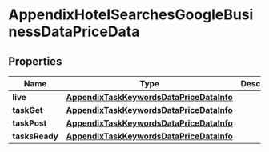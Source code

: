 

# AppendixHotelSearchesGoogleBusinessDataPriceData


## Properties

| Name | Type | Description | Notes |
|------------ | ------------- | ------------- | -------------|
|**live** | [**AppendixTaskKeywordsDataPriceDataInfo**](AppendixTaskKeywordsDataPriceDataInfo.md) |  |  [optional] |
|**taskGet** | [**AppendixTaskKeywordsDataPriceDataInfo**](AppendixTaskKeywordsDataPriceDataInfo.md) |  |  [optional] |
|**taskPost** | [**AppendixTaskKeywordsDataPriceDataInfo**](AppendixTaskKeywordsDataPriceDataInfo.md) |  |  [optional] |
|**tasksReady** | [**AppendixTaskKeywordsDataPriceDataInfo**](AppendixTaskKeywordsDataPriceDataInfo.md) |  |  [optional] |



